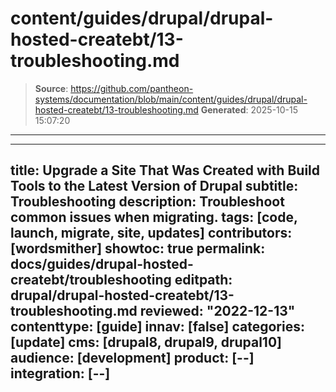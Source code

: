 # content/guides/drupal/drupal-hosted-createbt/13-troubleshooting.md

> **Source**: https://github.com/pantheon-systems/documentation/blob/main/content/guides/drupal/drupal-hosted-createbt/13-troubleshooting.md
> **Generated**: 2025-10-15 15:07:20

---

---
title: Upgrade a Site That Was Created with Build Tools to the Latest Version of Drupal
subtitle: Troubleshooting
description: Troubleshoot common issues when migrating.
tags: [code, launch, migrate, site, updates]
contributors: [wordsmither]
showtoc: true
permalink: docs/guides/drupal-hosted-createbt/troubleshooting
editpath: drupal/drupal-hosted-createbt/13-troubleshooting.md
reviewed: "2022-12-13"
contenttype: [guide]
innav: [false]
categories: [update]
cms: [drupal8, drupal9, drupal10]
audience: [development]
product: [--]
integration: [--]
---

<Partial file="drupal/troubleshooting-drush.md" />

<Partial file="drupal/troubleshooting-general.md" />